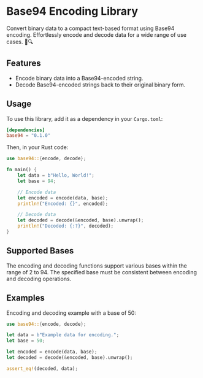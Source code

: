 # Base94 Encoding Library

Convert binary data to a compact text-based format using Base94 encoding. Effortlessly encode and decode data for a wide range of use cases. 🔐🔍

## Features

- Encode binary data into a Base94-encoded string.
- Decode Base94-encoded strings back to their original binary form.

## Usage

To use this library, add it as a dependency in your `Cargo.toml`:

```toml
[dependencies]
base94 = "0.1.0"
```
Then, in your Rust code:
```rust
use base94::{encode, decode};

fn main() {
    let data = b"Hello, World!";
    let base = 94;

    // Encode data
    let encoded = encode(data, base);
    println!("Encoded: {}", encoded);

    // Decode data
    let decoded = decode(&encoded, base).unwrap();
    println!("Decoded: {:?}", decoded);
}
```
## Supported Bases

The encoding and decoding functions support various bases within the range of 2 to 94. The specified base must be consistent between encoding and decoding operations.

## Examples

Encoding and decoding example with a base of 50:
```rust
use base94::{encode, decode};

let data = b"Example data for encoding.";
let base = 50;

let encoded = encode(data, base);
let decoded = decode(&encoded, base).unwrap();

assert_eq!(decoded, data);
```
